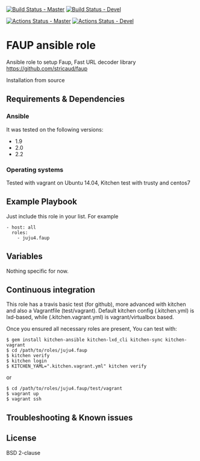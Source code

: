 [![Build Status - Master](https://travis-ci.org/juju4/ansible-faup.svg?branch=master)](https://travis-ci.org/juju4/ansible-faup)
[![Build Status - Devel](https://travis-ci.org/juju4/ansible-faup.svg?branch=devel)](https://travis-ci.org/juju4/ansible-faup/branches)

[![Actions Status - Master](https://github.com/juju4/ansible-faup/workflows/AnsibleCI/badge.svg)](https://github.com/juju4/ansible-faup/actions?query=branch%3Amaster)
[![Actions Status - Devel](https://github.com/juju4/ansible-faup/workflows/AnsibleCI/badge.svg?branch=devel)](https://github.com/juju4/ansible-faup/actions?query=branch%3Adevel)

# FAUP ansible role

Ansible role to setup Faup, Fast URL decoder library
https://github.com/stricaud/faup

Installation from source

## Requirements & Dependencies

### Ansible
It was tested on the following versions:
 * 1.9
 * 2.0
 * 2.2

### Operating systems

Tested with vagrant on Ubuntu 14.04, Kitchen test with trusty and centos7

## Example Playbook

Just include this role in your list.
For example

```
- host: all
  roles:
    - juju4.faup
```

## Variables

Nothing specific for now.

## Continuous integration

This role has a travis basic test (for github), more advanced with kitchen and also a Vagrantfile (test/vagrant).
Default kitchen config (.kitchen.yml) is lxd-based, while (.kitchen.vagrant.yml) is vagrant/virtualbox based.

Once you ensured all necessary roles are present, You can test with:
```
$ gem install kitchen-ansible kitchen-lxd_cli kitchen-sync kitchen-vagrant
$ cd /path/to/roles/juju4.faup
$ kitchen verify
$ kitchen login
$ KITCHEN_YAML=".kitchen.vagrant.yml" kitchen verify
```
or
```
$ cd /path/to/roles/juju4.faup/test/vagrant
$ vagrant up
$ vagrant ssh
```

## Troubleshooting & Known issues


## License

BSD 2-clause

